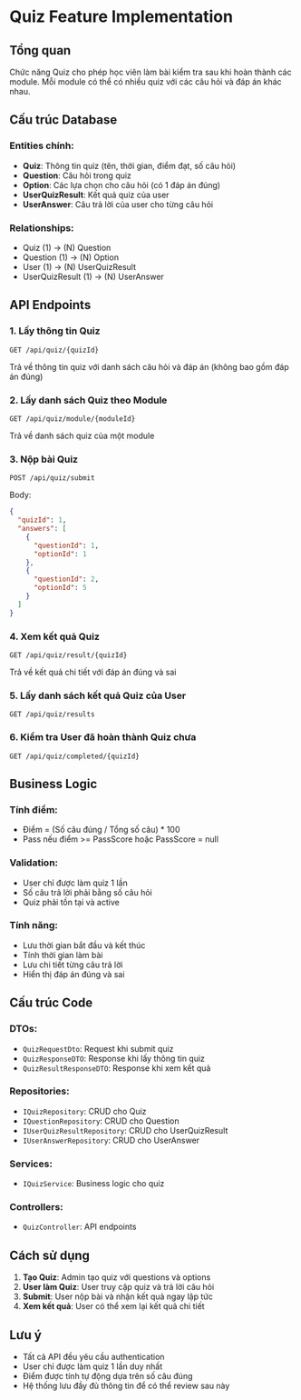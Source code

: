 # Quiz Feature Implementation

## Tổng quan
Chức năng Quiz cho phép học viên làm bài kiểm tra sau khi hoàn thành các module. Mỗi module có thể có nhiều quiz với các câu hỏi và đáp án khác nhau.

## Cấu trúc Database

### Entities chính:
- **Quiz**: Thông tin quiz (tên, thời gian, điểm đạt, số câu hỏi)
- **Question**: Câu hỏi trong quiz
- **Option**: Các lựa chọn cho câu hỏi (có 1 đáp án đúng)
- **UserQuizResult**: Kết quả quiz của user
- **UserAnswer**: Câu trả lời của user cho từng câu hỏi

### Relationships:
- Quiz (1) -> (N) Question
- Question (1) -> (N) Option
- User (1) -> (N) UserQuizResult
- UserQuizResult (1) -> (N) UserAnswer

## API Endpoints

### 1. Lấy thông tin Quiz
```
GET /api/quiz/{quizId}
```
Trả về thông tin quiz với danh sách câu hỏi và đáp án (không bao gồm đáp án đúng)

### 2. Lấy danh sách Quiz theo Module
```
GET /api/quiz/module/{moduleId}
```
Trả về danh sách quiz của một module

### 3. Nộp bài Quiz
```
POST /api/quiz/submit
```
Body:
```json
{
  "quizId": 1,
  "answers": [
    {
      "questionId": 1,
      "optionId": 1
    },
    {
      "questionId": 2,
      "optionId": 5
    }
  ]
}
```

### 4. Xem kết quả Quiz
```
GET /api/quiz/result/{quizId}
```
Trả về kết quả chi tiết với đáp án đúng và sai

### 5. Lấy danh sách kết quả Quiz của User
```
GET /api/quiz/results
```

### 6. Kiểm tra User đã hoàn thành Quiz chưa
```
GET /api/quiz/completed/{quizId}
```

## Business Logic

### Tính điểm:
- Điểm = (Số câu đúng / Tổng số câu) * 100
- Pass nếu điểm >= PassScore hoặc PassScore = null

### Validation:
- User chỉ được làm quiz 1 lần
- Số câu trả lời phải bằng số câu hỏi
- Quiz phải tồn tại và active

### Tính năng:
- Lưu thời gian bắt đầu và kết thúc
- Tính thời gian làm bài
- Lưu chi tiết từng câu trả lời
- Hiển thị đáp án đúng và sai

## Cấu trúc Code

### DTOs:
- `QuizRequestDto`: Request khi submit quiz
- `QuizResponseDTO`: Response khi lấy thông tin quiz
- `QuizResultResponseDTO`: Response khi xem kết quả

### Repositories:
- `IQuizRepository`: CRUD cho Quiz
- `IQuestionRepository`: CRUD cho Question
- `IUserQuizResultRepository`: CRUD cho UserQuizResult
- `IUserAnswerRepository`: CRUD cho UserAnswer

### Services:
- `IQuizService`: Business logic cho quiz

### Controllers:
- `QuizController`: API endpoints

## Cách sử dụng

1. **Tạo Quiz**: Admin tạo quiz với questions và options
2. **User làm Quiz**: User truy cập quiz và trả lời câu hỏi
3. **Submit**: User nộp bài và nhận kết quả ngay lập tức
4. **Xem kết quả**: User có thể xem lại kết quả chi tiết

## Lưu ý

- Tất cả API đều yêu cầu authentication
- User chỉ được làm quiz 1 lần duy nhất
- Điểm được tính tự động dựa trên số câu đúng
- Hệ thống lưu đầy đủ thông tin để có thể review sau này 